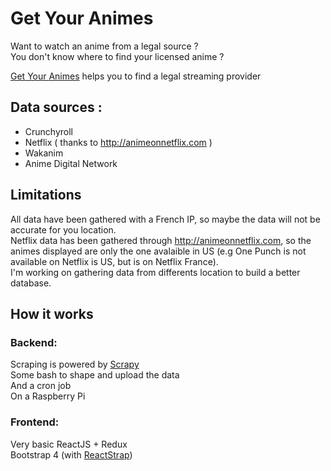 # Get Your Animes

Want to watch an anime from a legal source ?  
You don't know where to find your licensed anime ?

[Get Your Animes](https://getyouranimes.com) helps you to find a legal streaming provider

## Data sources :
- Crunchyroll
- Netflix ( thanks to http://animeonnetflix.com )
- Wakanim
- Anime Digital Network

## Limitations
All data have been gathered with a French IP, so maybe the data will not be accurate for you location.  
Netflix data has been gathered through http://animeonnetflix.com, so the animes displayed are only the one avalaible in US (e.g One Punch is not available on Netflix is US, but is on Netflix France).  
I'm working on gathering data from differents location to build a better database.

## How it works
### Backend:  
Scraping is powered by [Scrapy](https://scrapy.org/)  
Some bash to shape and upload the data  
And a cron job  
On a Raspberry Pi

### Frontend:  
Very basic ReactJS + Redux  
Bootstrap 4 (with [ReactStrap](https://reactstrap.github.io/))  
